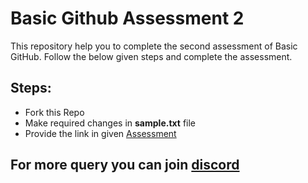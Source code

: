 # Basic Github Assessment 2
This repository help you to complete the second assessment of Basic GitHub. Follow the below given steps and complete the assessment.
## Steps:
* Fork this Repo 
* Make required changes in **sample.txt** file
* Provide the link in given [Assessment](https://brighterbees.org/skill-badges/Github/Basic/Assignment/)

## For more query you can join [discord](https://linktr.ee/BrighterBeesOfficial)
